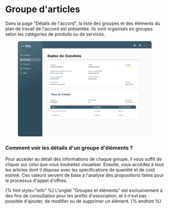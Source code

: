 # Groupe d'articles

Dans la page "Détails de l'accord", la liste des groupes et des éléments du plan de travail de l'accord est présentée. Ils sont organisés en groupes selon les catégories de produits ou de services.

<figure><img src="../../../.gitbook/assets/Usuários de Convênios (3).png" alt=""><figcaption></figcaption></figure>

### Comment voir les détails d'un groupe d'éléments ?

Pour accéder au détail des informations de chaque groupe, il vous suffit de cliquer sur celui que vous souhaitez visualiser. Ensuite, vous accédez à tous les articles dont il dispose avec les spécifications de quantité et de coût estimé. Ces valeurs servent de base à l'analyse des propositions faites pour le processus d'appel d'offres.

{% hint style="info" %}
L'onglet "Groupes et éléments" est exclusivement à des fins de consultation pour les profils d'association, et il n'est pas possible d'ajouter, de modifier ou de supprimer un élément.
{% endhint %}

